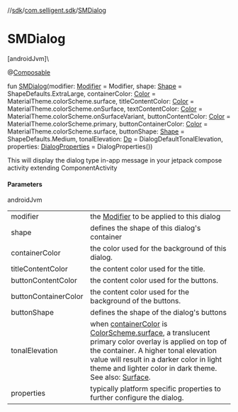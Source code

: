 //[sdk](../../index.md)/[com.selligent.sdk](index.md)/[SMDialog](-s-m-dialog.md)

# SMDialog

[androidJvm]\

@[Composable](https://developer.android.com/reference/kotlin/androidx/compose/runtime/Composable.html)

fun [SMDialog](-s-m-dialog.md)(modifier: [Modifier](https://developer.android.com/reference/kotlin/androidx/compose/ui/Modifier.html) = Modifier, shape: [Shape](https://developer.android.com/reference/kotlin/androidx/compose/ui/graphics/Shape.html) = ShapeDefaults.ExtraLarge, containerColor: [Color](https://developer.android.com/reference/kotlin/androidx/compose/ui/graphics/Color.html) = MaterialTheme.colorScheme.surface, titleContentColor: [Color](https://developer.android.com/reference/kotlin/androidx/compose/ui/graphics/Color.html) = MaterialTheme.colorScheme.onSurface, textContentColor: [Color](https://developer.android.com/reference/kotlin/androidx/compose/ui/graphics/Color.html) = MaterialTheme.colorScheme.onSurfaceVariant, buttonContentColor: [Color](https://developer.android.com/reference/kotlin/androidx/compose/ui/graphics/Color.html) = MaterialTheme.colorScheme.primary, buttonContainerColor: [Color](https://developer.android.com/reference/kotlin/androidx/compose/ui/graphics/Color.html) = MaterialTheme.colorScheme.surface, buttonShape: [Shape](https://developer.android.com/reference/kotlin/androidx/compose/ui/graphics/Shape.html) = ShapeDefaults.Medium, tonalElevation: [Dp](https://developer.android.com/reference/kotlin/androidx/compose/ui/unit/Dp.html) = DialogDefaultTonalElevation, properties: [DialogProperties](https://developer.android.com/reference/kotlin/androidx/compose/ui/window/DialogProperties.html) = DialogProperties())

This will display the dialog type in-app message in your jetpack compose activity extending ComponentActivity

#### Parameters

androidJvm

| | |
|---|---|
| modifier | the [Modifier](https://developer.android.com/reference/kotlin/androidx/compose/ui/Modifier.html) to be applied to this dialog |
| shape | defines the shape of this dialog's container |
| containerColor | the color used for the background of this dialog. |
| titleContentColor | the content color used for the title. |
| buttonContentColor | the content color used for the buttons. |
| buttonContainerColor | the content color used for the background of the buttons. |
| buttonShape | defines the shape of the dialog's buttons |
| tonalElevation | when [containerColor](-s-m-dialog.md) is [ColorScheme.surface](https://developer.android.com/reference/kotlin/androidx/compose/material3/ColorScheme.html#surface), a translucent primary color overlay is applied on top of the container. A higher tonal elevation value will result in a darker color in light theme and lighter color in dark theme. See also: [Surface](https://developer.android.com/reference/kotlin/androidx/compose/material3/package-summary.html). |
| properties | typically platform specific properties to further configure the dialog. |
